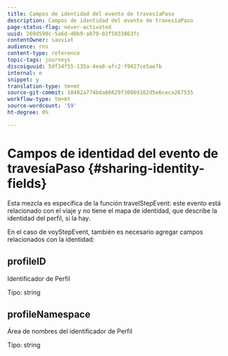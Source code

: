 ```yaml
---
title: Campos de identidad del evento de travesíaPaso
description: Campos de identidad del evento de travesíaPaso
page-status-flag: never-activated
uuid: 269d590c-5a6d-40b9-a879-02f5033863fc
contentOwner: sauviat
audience: rns
content-type: reference
topic-tags: journeys
discoiquuid: 5df34f55-135a-4ea8-afc2-f9427ce5ae7b
internal: n
snippet: y
translation-type: tm+mt
source-git-commit: 10402a774bda66629f30869102d5e6ceca267535
workflow-type: tm+mt
source-wordcount: '59'
ht-degree: 0%

---
```



# Campos de identidad del evento de travesíaPaso {#sharing-identity-fields}

Esta mezcla es específica de la función travelStepEvent: este evento está relacionado con el viaje y no tiene el mapa de identidad, que describe la identidad del perfil, si la hay.

En el caso de voyStepEvent, también es necesario agregar campos relacionados con la identidad:

## profileID

Identificador de Perfil

Tipo: string

## profileNamespace

Área de nombres del identificador de Perfil

Tipo: string